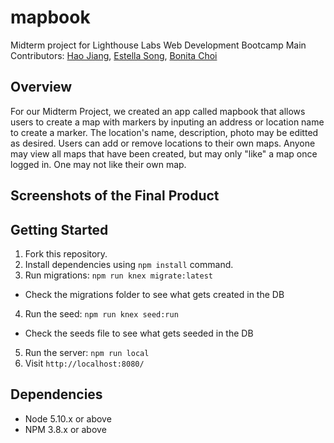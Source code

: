 # mapbook
Midterm project for Lighthouse Labs Web Development Bootcamp
Main Contributors: [Hao Jiang](https://github.com/Polatouche0201), [Estella Song](https://github.com/estellajaysong), [Bonita Choi](https://github.com/bonitac)

## Overview
For our Midterm Project, we created an app called mapbook that allows users to create a map with markers by inputing an address or location name to create a marker. The location's name, description, photo may be editted as desired. Users can add or remove locations to their own maps. Anyone may view all maps that have been created, but may only "like" a map once logged in. One may not like their own map.

## Screenshots of the Final Product

## Getting Started
1. Fork this repository.
2. Install dependencies using `npm install` command.
3. Run migrations: `npm run knex migrate:latest`
  - Check the migrations folder to see what gets created in the DB
4. Run the seed: `npm run knex seed:run`
  - Check the seeds file to see what gets seeded in the DB
5. Run the server: `npm run local`
6. Visit `http://localhost:8080/`

## Dependencies

- Node 5.10.x or above
- NPM 3.8.x or above

